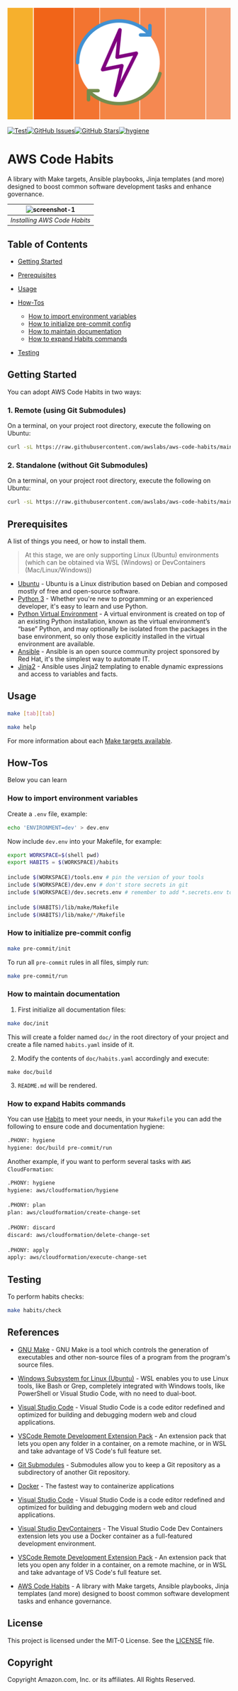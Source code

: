 <!--
  ** MANAGED BY AWS CODE HABITS
  ** DO NOT EDIT THIS FILE
  **
  ** 1) Make all changes to `doc/habits.yaml`
  ** 2) Run `make doc/build` to rebuild this file
  **
-->

![logo][logo]


[![Test](https://github.com/awslabs/aws-code-habits/actions/workflows/test.yaml/badge.svg)](https://github.com/awslabs/aws-code-habits/actions/workflows/test.yaml)[![GitHub Issues](https://img.shields.io/github/issues/awslabs/aws-code-habits)](https://github.com/awslabs/aws-code-habits/issues)[![GitHub Stars](https://img.shields.io/github/stars/awslabs/aws-code-habits)](https://github.com/awslabs/aws-code-habits/stargazers)[![hygiene](https://github.com/awslabs/aws-code-habits/actions/workflows/hygiene.yaml/badge.svg)](https://github.com/awslabs/aws-code-habits/actions/workflows/hygiene.yaml)

# AWS Code Habits

A library with Make targets, Ansible playbooks, Jinja templates (and more) designed to boost common software development tasks and enhance governance.

| ![screenshot-1](https://user-images.githubusercontent.com/3298422/198290134-fec4a14d-8542-4b92-9cbc-d33f476e7a74.gif) |
|:--:|
| *Installing AWS Code Habits* |

## Table of Contents

- [Getting Started](#getting-started)

- [Prerequisites](#prerequisites)


- [Usage](#usage)

- [How-Tos](#how-tos)
  - [How to import environment variables](#how-to-import-environment-variables)
  - [How to initialize pre-commit config](#how-to-initialize-pre-commit-config)
  - [How to maintain documentation](#how-to-maintain-documentation)
  - [How to expand Habits commands](#how-to-expand-habits-commands)

- [Testing](#testing)


## Getting Started

You can adopt AWS Code Habits in two ways:

### 1. Remote (using Git Submodules)
On a terminal, on your project root directory, execute the following on Ubuntu:

```bash
curl -sL https://raw.githubusercontent.com/awslabs/aws-code-habits/main/scripts/remote/init.sh | bash
```

### 2. Standalone (without Git Submodules)
 On a terminal, on your project root directory, execute the following on Ubuntu:

```bash
curl -sL https://raw.githubusercontent.com/awslabs/aws-code-habits/main/scripts/standalone/init.sh | bash
```


## Prerequisites
  A list of things you need, or how to install them.
> At this stage, we are only supporting Linux (Ubuntu) environments (which can be obtained via WSL (Windows) or DevContainers (Mac/Linux/Windows))

- [Ubuntu](https://en.wikipedia.org/wiki/Ubuntu) - Ubuntu is a Linux distribution based on Debian and composed mostly of free and open-source software.
- [Python 3](https://www.python.org) - Whether you're new to programming or an experienced developer, it's easy to learn and use Python.
- [Python Virtual Environment](https://docs.python.org/3/library/venv.html) - A virtual environment is created on top of an existing Python installation, known as the virtual environment’s “base” Python, and may optionally be isolated from the packages in the base environment, so only those explicitly installed in the virtual environment are available.
- [Ansible](https://www.ansible.com/) - Ansible is an open source community project sponsored by Red Hat, it's the simplest way to automate IT.
- [Jinja2](https://docs.ansible.com/ansible/latest/user_guide/playbooks_templating.html) - Ansible uses Jinja2 templating to enable dynamic expressions and access to variables and facts.



## Usage

```bash
make [tab][tab]
```

```bash
make help
```
For more information about each [Make targets available](Makefile.md).

## How-Tos
Below you can learn

### How to import environment variables
Create a `.env` file, example:

```bash
echo 'ENVIRONMENT=dev' > dev.env
```

Now include `dev.env` into your Makefile, for example:
```bash
export WORKSPACE=$(shell pwd)
export HABITS = $(WORKSPACE)/habits

include $(WORKSPACE)/tools.env # pin the version of your tools
include $(WORKSPACE)/dev.env # don't store secrets in git
include $(WORKSPACE)/dev.secrets.env # remember to add *.secrets.env to .gitignore

include $(HABITS)/lib/make/Makefile
include $(HABITS)/lib/make/*/Makefile
```

### How to initialize pre-commit config
```bash
make pre-commit/init
```

To run all `pre-commit` rules in all files, simply run:

```bash
make pre-commit/run
```

### How to maintain documentation
1. First initialize all documentation files:
```bash
make doc/init
```

This will create a folder named `doc/` in the root directory of your project and create a file named `habits.yaml` inside of it.

2. Modify the contents of `doc/habits.yaml` accordingly and execute:

```
make doc/build
```

3. `README.md` will be rendered.

### How to expand Habits commands
You can use [Habits][habits] to meet your needs, in your `Makefile` you can add the following to ensure code and documentation hygiene:
```bash
.PHONY: hygiene
hygiene: doc/build pre-commit/run
```

Another example, if you want to perform several tasks with `AWS CloudFormation`:
```bash
.PHONY: hygiene
hygiene: aws/cloudformation/hygiene

.PHONY: plan
plan: aws/cloudformation/create-change-set

.PHONY: discard
discard: aws/cloudformation/delete-change-set

.PHONY: apply
apply: aws/cloudformation/execute-change-set
```


## Testing
To perform habits checks:
```bash
make habits/check
```



## References
- [GNU Make](https://www.gnu.org/software/make/) - GNU Make is a tool which controls the generation of executables and other non-source files of a program from the program's source files.
- [Windows Subsystem for Linux (Ubuntu)](https://docs.microsoft.com/en-us/windows/wsl/install) - WSL enables you to use Linux tools, like Bash or Grep, completely integrated with Windows tools, like PowerShell or Visual Studio Code, with no need to dual-boot.
- [Visual Studio Code](https://code.visualstudio.com/) - Visual Studio Code is a code editor redefined and optimized for building and debugging modern web and cloud applications.
- [VSCode Remote Development Extension Pack](https://marketplace.visualstudio.com/items?itemName=ms-vscode-remote.vscode-remote-extensionpack) - An extension pack that lets you open any folder in a container, on a remote machine, or in WSL and take advantage of VS Code's full feature set.
- [Git Submodules](https://git-scm.com/book/en/v2/Git-Tools-Submodules) - Submodules allow you to keep a Git repository as a subdirectory of another Git repository.
- [Docker](https://www.docker.com/products/docker-desktop/) - The fastest way to containerize applications
- [Visual Studio Code](https://code.visualstudio.com/) - Visual Studio Code is a code editor redefined and optimized for building and debugging modern web and cloud applications.
- [Visual Studio DevContainers](https://code.visualstudio.com/docs/devcontainers/containers) - The Visual Studio Code Dev Containers extension lets you use a Docker container as a full-featured development environment.
- [VSCode Remote Development Extension Pack](https://marketplace.visualstudio.com/items?itemName=ms-vscode-remote.vscode-remote-extensionpack) - An extension pack that lets you open any folder in a container, on a remote machine, or in WSL and take advantage of VS Code's full feature set.

- [AWS Code Habits][aws-code-habits] - A library with Make targets, Ansible playbooks, Jinja templates (and more) designed to boost common software development tasks and enhance governance.

## License
This project is licensed under the MIT-0 License. See the [LICENSE](LICENSE) file.

## Copyright
Copyright Amazon.com, Inc. or its affiliates. All Rights Reserved.


[repo]: https://github.com/awslabs/aws-code-habits
[logo]: doc/logo.png

[aws-code-habits]: https://github.com/awslabs/aws-code-habits

[habits]: https://github.com/awslabs/aws-code-habits
